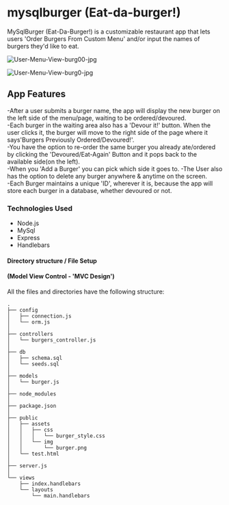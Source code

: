 # mysqlburger (Eat-da-burger!)

MySqlBurger (Eat-Da-Burger!) is a customizable restaurant app that lets users 'Order Burgers From Custom Menu' and/or input the names of burgers they'd like to eat.<br>


![User-Menu-View-burg00-jpg](https://github.com/kayhon/mysqlburger/blob/master/images/burg00.jpg)<br>

![User-Menu-View-burg0-jpg](https://github.com/kayhon/mysqlburger/blob/master/images/burg0.jpg)<br>

## App Features

-After a user submits a burger name, the app will display the new burger on the left side of the menu/page, waiting to be ordered/devoured.<br>
-Each burger in the waiting area also has a 'Devour it!' button. When the user clicks it, the burger will move to the right side of the page where it says'Burgers Previously Ordered/Devoured!'.<br>
-You have the option to re-order the same burger you already ate/ordered by clicking the 'Devoured/Eat-Again' Button and it pops back to the available side(on the left). <br>
-When you 'Add a Burger' you can pick which side it goes to.
-The User also has the option to delete any burger anywhere & anytime on the screen.<br>
-Each Burger maintains a unique 'ID', wherever it is, because the app will store each burger in a database, whether devoured or not.<br>


### Technologies Used

* Node.js
* MySql
* Express
* Handlebars


#### Directory structure / File Setup 
#### (Model View Control - 'MVC Design')

All the files and directories have the following structure:

```
.
├── config
│   ├── connection.js
│   └── orm.js
│ 
├── controllers
│   └── burgers_controller.js
│
├── db
│   ├── schema.sql
│   └── seeds.sql
│
├── models
│   └── burger.js
│ 
├── node_modules
│ 
├── package.json
│
├── public
│   ├── assets
│   │   ├── css
│   │   │   └── burger_style.css
│   │   └── img
│   │       └── burger.png
│   └── test.html
│
├── server.js
│
└── views
    ├── index.handlebars
    └── layouts
        └── main.handlebars
```
